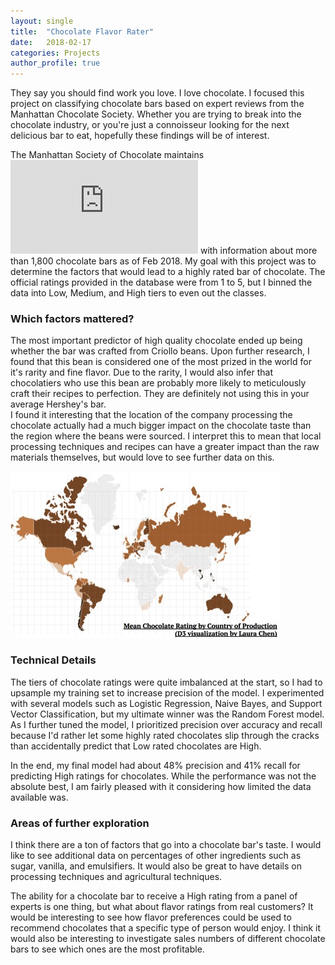 ```yaml
---
layout: single
title:  "Chocolate Flavor Rater"
date:   2018-02-17
categories: Projects
author_profile: true
---
```

  
They say you should find work you love. I love chocolate. I focused this project on classifying chocolate bars based on expert reviews from the Manhattan Chocolate Society. Whether you are trying to break into the chocolate industry, or you're just a connoisseur looking for the next delicious bar to eat, hopefully these findings will be of interest.  
  
The Manhattan Society of Chocolate maintains ![a database](http://flavorsofcacao.com/chocolate_database.html) with information about more than 1,800 chocolate bars as of Feb 2018. My goal with this project was to determine the factors that would lead to a highly rated bar of chocolate. The official ratings provided in the database were from 1 to 5, but I binned the data into Low, Medium, and High tiers to even out the classes.  
  
### Which factors mattered?
The most important predictor of high quality chocolate ended up being whether the bar was crafted from Criollo beans. Upon further research, I found that this bean is considered one of the most prized in the world for it's rarity and fine flavor. Due to the rarity, I would also infer that chocolatiers who use this bean are probably more likely to meticulously craft their recipes to perfection. They are definitely not using this in your average Hershey's bar.  
I found it interesting that the location of the company processing the chocolate actually had a much bigger impact on the chocolate taste than the region where the beans were sourced. I interpret this to mean that local processing techniques and recipes can have a greater impact than the raw materials themselves, but would love to see further data on this.  
  
![Map of Chocolate Production](\assets\map-of-chocolate.jpg)
  
### Technical Details  
The tiers of chocolate ratings were quite imbalanced at the start, so I had to upsample my training set to increase precision of the model.  I experimented with several models such as Logistic Regression, Naive Bayes, and Support Vector Classification, but my ultimate winner was the Random Forest model. As I further tuned the model, I prioritized precision over accuracy and recall because I'd rather let some highly rated chocolates slip through the cracks than accidentally predict that Low rated chocolates are High.  
  
In the end, my final model had about 48% precision and 41% recall for predicting High ratings for chocolates. While the performance was not the absolute best, I am fairly pleased with it considering how limited the data available was.   
  
### Areas of further exploration  
I think there are a ton of factors that go into a chocolate bar's taste. I would like to see additional data on percentages of other ingredients such as sugar, vanilla, and emulsifiers. It would also be great to have details on processing techniques and agricultural techniques.   
  
The ability for a chocolate bar to receive a High rating from a panel of experts is one thing, but what about flavor ratings from real customers? It would be interesting to see how flavor preferences could be used to recommend chocolates that a specific type of person would enjoy. I think it would also be interesting to investigate sales numbers of different chocolate bars to see which ones are the most profitable.  
